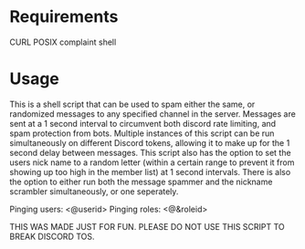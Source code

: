 # Requirements

CURL
POSIX complaint shell

# Usage

This is a shell script that can be used to spam either the same, or randomized messages to any specified channel in the server.
Messages are sent at a 1 second interval to circumvent both discord rate limiting, and spam protection from bots.
Multiple instances of this script can be run simultaneously on different Discord tokens, allowing it to make up for the 1 second delay between messages.
This script also has the option to set the users nick name to a random letter (within a certain range to prevent it from showing up too high in the member list) at 1 second intervals.
There is also the option to either run both the message spammer and the nickname scrambler simultaneously, or one seperately.

Pinging users: <@userid>
Pinging roles: <@&roleid>

THIS WAS MADE JUST FOR FUN. PLEASE DO NOT USE THIS SCRIPT TO BREAK DISCORD TOS.
